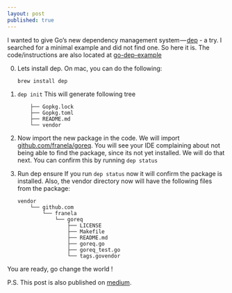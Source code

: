 ```yaml
---
layout: post
published: true
---
```

I wanted to give Go’s new dependency management system — [dep](https://github.com/golang/dep) - a try. I searched for a minimal example and did not find one. So here it is. The code/instructions are also located at [go-dep-example](https://github.com/dharmeshkakadia/go-dep-example)

0. Lets install dep. On mac, you can do the following:

	`brew install dep`

1. `dep init` This will generate following tree

    ```
        ├── Gopkg.lock
        ├── Gopkg.toml
        ├── README.md
        └── vendor
    ```

2. Now import the new package in the code. We will import [github.com/franela/goreq](https://github.com/franela/goreq). You will see your IDE complaining about not being able to find the package, since its not yet installed. We will do that next. You can confirm this by running `dep status`

3. Run dep ensure If you run `dep status` now it will confirm the package is installed. Also, the vendor directory now will have the following files from the package:
    ```
    vendor
        └── github.com
            └── franela
                └── goreq
                    ├── LICENSE
                    ├── Makefile
                    ├── README.md
                    ├── goreq.go
                    ├── goreq_test.go
                    └── tags.govendor
    ```

You are ready, go change the world !

P.S. This post is also published on [medium](https://medium.com/@dharmesh.kakadia/minimal-go-dep-example-54fc862615c4).
